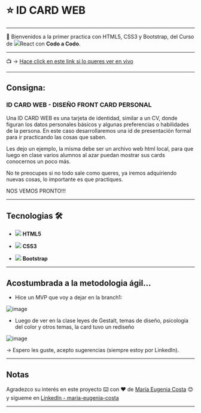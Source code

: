 # :star: ID CARD WEB

---

:stars: Bienvenidos a la primer practica con HTML5, CSS3 y Bootstrap, del Curso de <img src="https://img.icons8.com/bubbles/30/null/react.png"/>React con **Codo a Codo**.


---

:tv: -> [Hace click en este link si lo queres ver en vivo](https://eugenia1984.github.io/id-car-web/)

---

## Consigna:

### ID CARD WEB - DISEÑO FRONT CARD PERSONAL

Una ID CARD WEB es una tarjeta de identidad, similar a un CV, donde figuran los datos personales básicos y algunas preferencias o habilidades de la persona. En este caso desarrollaremos una id de presentación formal para ir practicando las cosas que saben.

Les dejo un ejemplo, la misma debe ser un archivo web html local, para que luego en clase varios alumnos al azar puedan mostrar sus cards conocernos un poco más.

No te preocupes si no todo sale como queres, ya iremos adquiriendo nuevas cosas, lo importante es que practiques.

NOS VEMOS PRONTO!!!


---

## Tecnologias 🛠️

- <img src="https://img.icons8.com/color/30/null/html-5--v1.png"/>   **HTML5** 

- <img src="https://img.icons8.com/color/30/null/css3.png"/>  **CSS3**

- <img src="https://img.icons8.com/color/30/null/bootstrap.png"/>  **Bootstrap**

---


## Acostumbrada a la metodologia ágil...

- Hice un MVP que voy a dejar en la branch1:

![image](https://user-images.githubusercontent.com/72580574/223603746-0bc9019d-4741-421b-bb6c-7b19258e4658.png)

- Luego de ver en la clase leyes de Gestalt, temas de diseño, psicología del color y otros temas, la card tuvo un rediseño

![image](https://user-images.githubusercontent.com/72580574/223610425-87ca2bd4-9c40-46d0-a2d6-cdf0766af388.png)

-> Espero les guste, acepto sugerencias (siempre estoy por LinkedIn).

---


## Notas


Agradezco su interés en este proyecto ⌨️ con ❤️ de [María Eugenia Costa](https://github.com/eugenia1984) 😊 y sígueme en [LinkedIn - maria-eugenia-costa](https://www.linkedin.com/in/maria-eugenia-costa/)



---





